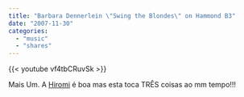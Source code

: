```yaml
---
title: "Barbara Dennerlein \"Swing the Blondes\" on Hammond B3"
date: "2007-11-30"
categories:
  - "music"
  - "shares"
---
```


{{< youtube vf4tbCRuvSk >}}

Mais Um. A [Hiromi](http://pitermarx.tumblr.com/post/20167904) é boa mas esta toca TRÊS coisas ao mm tempo!!!
